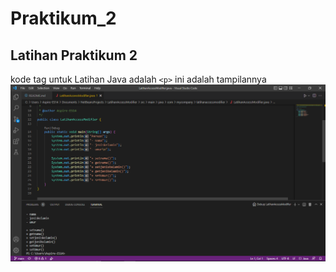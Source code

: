 # Praktikum_2

## Latihan Praktikum 2
kode tag untuk Latihan Java adalah `<p>`
ini adalah tampilannya
![Gambar 1](SS/ss.png)